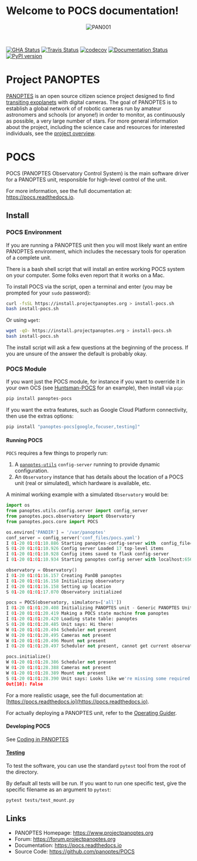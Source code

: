 Welcome to POCS documentation!
==============================

<p align="center">
<img src="https://projectpanoptes.org/uploads/2018/12/16/PAN001_sunset.png" alt="PAN001" />
</p>
<br>

[![GHA Status](https://img.shields.io/endpoint.svg?url=https%3A%2F%2Factions-badge.atrox.dev%2Fpanoptes%2FPOCS%2Fbadge%3Fref%3Ddevelop&style=flat)](https://actions-badge.atrox.dev/panoptes/POCS/goto?ref=develop) [![Travis Status](https://travis-ci.com/panoptes/POCS.svg?branch=develop)](https://travis-ci.com/panoptes/POCS) [![codecov](https://codecov.io/gh/panoptes/POCS/branch/develop/graph/badge.svg)](https://codecov.io/gh/panoptes/POCS) [![Documentation Status](https://readthedocs.org/projects/pocs/badge/?version=latest)](https://pocs.readthedocs.io/en/latest/?badge=latest) [![PyPI version](https://badge.fury.io/py/panoptes-pocs.svg)](https://badge.fury.io/py/panoptes-pocs)

# Project PANOPTES

[PANOPTES](https://www.projectpanoptes.org) is an open source citizen science project
designed to find [transiting exoplanets](https://spaceplace.nasa.gov/transits/en/) with
digital cameras. The goal of PANOPTES is to establish a global network of of robotic
cameras run by amateur astronomers and schools (or anyone!) in order to monitor,
as continuously as possible, a very large number of stars. For more general information
about the project, including the science case and resources for interested individuals, see the
[project overview](https://projectpanoptes.org/articles/).

# POCS


POCS (PANOPTES Observatory Control System) is the main software driver for a
PANOPTES unit, responsible for high-level control of the unit.

For more information, see the full documentation at: https://pocs.readthedocs.io.

## Install

### POCS Environment

If you are running a PANOPTES unit then you will most likely want an  entire PANOPTES environment, which includes the necessary tools for operation of a complete unit.

There is a bash shell script that will install an entire working POCS system on your computer.  Some
folks even report that it works on a Mac.

To install POCS via the script, open a terminal and enter (you may be prompted for your `sudo` password):

```bash
curl -fsSL https://install.projectpanoptes.org > install-pocs.sh
bash install-pocs.sh
```

Or using `wget`:

```bash
wget -qO- https://install.projectpanoptes.org > install-pocs.sh
bash install-pocs.sh
```

The install script will ask a few questions at the beginning of the process. If you are unsure of 
the answer the default is probably okay.


### POCS Module

If you want just the POCS module, for instance if you want to override it in
your own OCS (see [Huntsman-POCS](https://github.com/AstroHuntsman/huntsman-pocs)
for an example), then install via `pip`:

```bash
pip install panoptes-pocs
```

If you want the extra features, such as Google Cloud Platform connectivity, then
use the extras options:

```bash
pip install "panoptes-pocs[google,focuser,testing]"
```

#### Running POCS

`POCS` requires a few things to properly run:

1. A [`panoptes-utils`](https://github.com/panoptes/panoptes-utils.git) `config-server` running to provide dynamic configuration.
2. An `Observatory` instance that has details about the location of a POCS unit (real or simulated), which hardware is available, etc.

A minimal working example with a simulated `Observatory` would be:

```python
import os
from panoptes.utils.config.server import config_server
from panoptes.pocs.observatory import Observatory
from panoptes.pocs.core import POCS

os.environ['PANDIR'] = '/var/panoptes'
conf_server = config_server('conf_files/pocs.yaml')
I 01-20 01:01:10.886 Starting panoptes-config-server with  config_file='conf_files/pocs.yaml'
S 01-20 01:01:10.926 Config server Loaded 17 top-level items
I 01-20 01:01:10.928 Config items saved to flask config-server
I 01-20 01:01:10.934 Starting panoptes config server with localhost:6563

observatory = Observatory()
I 01-20 01:01:16.157 Creating PanDB panoptes
I 01-20 01:01:16.158 Initializing observatory
I 01-20 01:01:16.158 Setting up location
S 01-20 01:01:17.070 Observatory initialized

pocs = POCS(observatory, simulators=['all'])
I 01-20 01:01:20.408 Initializing PANOPTES unit - Generic PANOPTES Unit - Mauna Loa Observatory
I 01-20 01:01:20.419 Making a POCS state machine from panoptes
I 01-20 01:01:20.420 Loading state table: panoptes
S 01-20 01:01:20.485 Unit says: Hi there!
W 01-20 01:01:20.494 Scheduler not present
W 01-20 01:01:20.495 Cameras not present
W 01-20 01:01:20.496 Mount not present
I 01-20 01:01:20.497 Scheduler not present, cannot get current observation.

pocs.initialize()
W 01-20 01:01:28.386 Scheduler not present
W 01-20 01:01:28.388 Cameras not present
W 01-20 01:01:28.389 Mount not present
S 01-20 01:01:28.390 Unit says: Looks like we're missing some required hardware.
Out[10]: False
```

For a more realistic usage, see the full documentation at: [https://pocs.readthedocs.io](https://pocs.readthedocs.io).

For actually deploying a PANOPTES unit, refer to the [Operating Guider](https://projectpanoptes.gitbook.io/pocs-user-guide/operation/operating-guides).

#### Developing POCS

See [Coding in PANOPTES](https://github.com/panoptes/POCS/wiki/Coding-in-PANOPTES)

#### [Testing]

To test the software, you can use the standard `pytest` tool from the root of the directory.
 
By default all tests will be run. If you want to run one specific test, give the specific filename as an argument to `pytest`:

```bash
pytest tests/test_mount.py
```

Links
-----

- PANOPTES Homepage: https://www.projectpanoptes.org
- Forum: https://forum.projectpanoptes.org
- Documentation: https://pocs.readthedocs.io
- Source Code: https://github.com/panoptes/POCS

[Testing]: #testing
